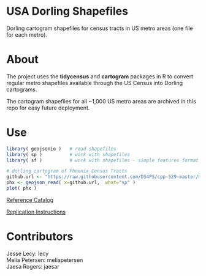 # USA Dorling Shapefiles

Dorling cartogram shapefiles for census tracts in US metro areas (one file for each metro).

# About 

The project uses the **tidycensus** and **cartogram** packages in R to convert regular metro shapefiles available through the US Census into Dorling cartograms.

The cartogram shapefiles for all ~1,000 US metro areas are archived in this repo for easy future deployment. 

# Use

```r
library( geojsonio )   # read shapefiles
library( sp )          # work with shapefiles
library( sf )          # work with shapefiles - simple features format

# dorling cartogram of Phoenix Census Tracts
github.url <- "https://raw.githubusercontent.com/DS4PS/cpp-529-master/master/data/phx_dorling.geojson"
phx <- geojson_read( x=github.url,  what="sp" )
plot( phx )
```

[Reference Catalog](https://ds4ps.org/usa-dorling-shapefiles/code/build-metro-dorling-shapefiles.html)

[Replication Instructions](https://github.com/DS4PS/usa-dorling-shapefiles/blob/master/code/draft-functions.R)




# Contributors 

Jesse Lecy: lecy  
Melia Petersen: meliapetersen   
Jaesa Rogers: jaesar  




